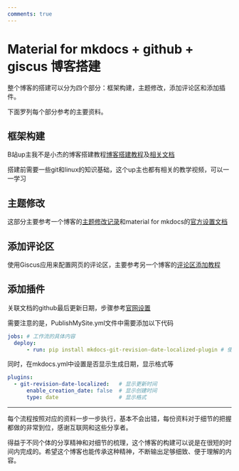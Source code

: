 ```yaml
---
comments: true
---
```


# Material for mkdocs + github + giscus 博客搭建

整个博客的搭建可以分为四个部分：框架构建，主题修改，添加评论区和添加插件。

下面罗列每个部分参考的主要资料。

## 框架构建
B站up主我不是小杰的博客搭建教程[博客搭建教程](https://www.bilibili.com/video/BV1hL4y1w72r/?vd_source=df948814c39b99d73ca9c51827e7d8c9)及[相关文档](https://yang-xijie.github.io/BLOG/Markdown/mkdocs-site/)

搭建前需要一些git和linux的知识基础，这个up主也都有相关的教学视频，可以一一学习

## 主题修改
这部分主要参考一个博客的[主题修改记录](https://derrors.github.io/%E9%85%8D%E7%BD%AE%20YAML%20%E6%96%87%E4%BB%B6/)和material for mkdocs的[官方设置文档](https://squidfunk.github.io/mkdocs-material/setup/)

## 添加评论区
使用Giscus应用来配置网页的评论区，主要参考另一个博客的[评论区添加教程](https://yliu-fe.github.io/Techs/Notes%20for%20Mkdocs/Comment%20with%20Giscus/)

## 添加插件
关联文档的github最后更新日期，步骤参考[官网设置](https://squidfunk.github.io/mkdocs-material/setup/adding-a-git-repository/#document-dates)

需要注意的是，PublishMySite.yml文件中需要添加以下代码
```yaml
jobs: # 工作流的具体内容
  deploy:
      - run: pip install mkdocs-git-revision-date-localized-plugin # 使用pip包管理工具安装显示更新日期的支持
```
同时，在mkdocs.yml中设置是否显示生成日期，显示格式等
```yaml
plugins:
  - git-revision-date-localized:   # 显示更新时间
      enable_creation_date: false  # 显示创建时间
      type: date                   # 显示格式
```

---

每个流程按照对应的资料一步一步执行，基本不会出错，每份资料对于细节的把握都做的非常到位，感谢互联网和这些分享者。

得益于不同个体的分享精神和对细节的梳理，这个博客的构建可以说是在很短的时间内完成的。希望这个博客也能传承这种精神，不断输出足够细致、便于理解的内容。
